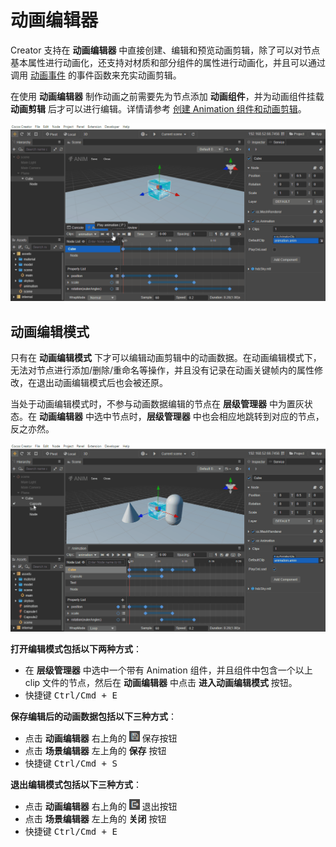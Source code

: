 # 动画编辑器

Creator 支持在 **动画编辑器** 中直接创建、编辑和预览动画剪辑，除了可以对节点基本属性进行动画化，还支持对材质和部分组件的属性进行动画化，并且可以通过调用 [动画事件](animation-event.md) 的事件函数来充实动画剪辑。

在使用 **动画编辑器** 制作动画之前需要先为节点添加 **动画组件**，并为动画组件挂载 **动画剪辑** 后才可以进行编辑。详情请参考 [创建 Animation 组件和动画剪辑](animation-create.md)。

![animation play](animation/animation-play.gif)

## 动画编辑模式

只有在 **动画编辑模式** 下才可以编辑动画剪辑中的动画数据。在动画编辑模式下，无法对节点进行添加/删除/重命名等操作，并且没有记录在动画关键帧内的属性修改，在退出动画编辑模式后也会被还原。

当处于动画编辑模式时，不参与动画数据编辑的节点在 **层级管理器** 中为置灰状态。在 **动画编辑器** 中选中节点时，**层级管理器** 中也会相应地跳转到对应的节点，反之亦然。

![select node](./animation/select_node.gif)

**打开编辑模式包括以下两种方式**：

- 在 **层级管理器** 中选中一个带有 Animation 组件，并且组件中包含一个以上 clip 文件的节点，然后在 **动画编辑器** 中点击 **进入动画编辑模式** 按钮。
- 快捷键 <kbd>Ctrl/Cmd + E</kbd>

**保存编辑后的动画数据包括以下三种方式**：

- 点击 **动画编辑器** 右上角的 ![save](./animation/save.png) 保存按钮
- 点击 **场景编辑器** 左上角的 **保存** 按钮
- 快捷键 <kbd>Ctrl/Cmd + S</kbd>

**退出编辑模式包括以下三种方式**：

- 点击 **动画编辑器** 右上角的 ![exit](./animation/exit.png) 退出按钮
- 点击 **场景编辑器** 左上角的 **关闭** 按钮
- 快捷键 <kbd>Ctrl/Cmd + E</kbd>
